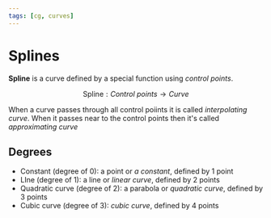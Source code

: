 ```yaml
---
tags: [cg, curves]
---
```


# Splines

**Spline** is a curve defined by a special function using *control points*. 

$$
\text{Spline}: Control \ points \to Curve
$$

When a curve passes through all control poiints it is called *interpolating curve*. When it passes near to the control points then it's called *approximating curve*

## Degrees

- Constant (degree of 0): a point or *a constant*, defined by 1 point
- LIne (degree of 1): a line or *linear curve*, defined by 2 points
- Quadratic curve (degree of 2): a parabola or *quadratic curve*, defined by 3 points 
- Cubic curve (degree of 3): *cubic curve*, defined by 4 points

<!--
### Buzzworld
- Space curve
- Tesselation
- B-Spline

Surfaces

- Tensor product splines
- Subdivision surfaces
- Procedural surfaces
- Surfaces of revolution
- Sweep surfaces
- Bernstein basis
- Vector spaces
- Spline matrix
- Spline formulation
- De Castelaju construction
-->
